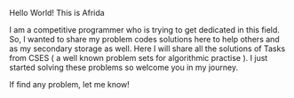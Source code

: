 Hello World! This is Afrida

I am a competitive programmer who is trying to get dedicated in this field. So, I wanted to share my problem codes solutions here to help others and as my secondary storage as well.
Here I will share all the solutions of Tasks from CSES ( a well known problem sets for algorithmic practise ). I just started solving these problems so welcome you in my journey.

If find any problem, let me know!
